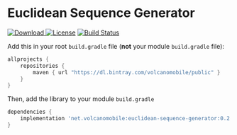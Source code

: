 # Euclidean Sequence Generator

[![Download](https://api.bintray.com/packages/volcanomobile/public/euclidean-sequence-generator/images/download.svg?version=0.2.2) ](https://bintray.com/volcanomobile/public/euclidean-sequence-generator/0.2.2/link)
[![License](https://img.shields.io/badge/License-Apache%202.0-blue.svg)](https://opensource.org/licenses/Apache-2.0)
[![Build Status](https://travis-ci.org/VolcanoMobile/euclidean-sequence-generator.svg?branch=master)](https://travis-ci.org/VolcanoMobile/euclidean-sequence-generator)

Add this in your root `build.gradle` file (**not** your module `build.gradle` file):

```gradle
allprojects {
    repositories {
        maven { url "https://dl.bintray.com/volcanomobile/public" }
    }
}
```

Then, add the library to your module `build.gradle`
```gradle
dependencies {
    implementation 'net.volcanomobile:euclidean-sequence-generator:0.2.2'
}
